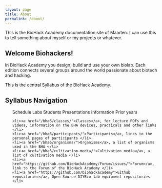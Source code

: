 ```yaml
---
layout: page
title: About
permalink: /about/
---
```


This is the BioHack Academy documentation site of Maarten. I can use this to tell something about myself or my projects or whatever. 


<h2>Welcome Biohackers!</h2>

<p>In BioHack Academy you design, build and use your own biolab. Each edition connects several groups around the world passionate about biotech and hacking. </p>

<p> This is the central Syllabus of the BioHack Academy. </p>

<h2> Syllabus Navigation</h2>
<ul>
  	Schedule
	Labs
	Students
	Presentations
	Information
	Prior years
	
	<li><a href="/bha6/classes/">Classes</a>, for lecture PDFs and videos, information on the BHA devices, practicals and other links </li>
	<li><a href="/bha6/participants/">Participants</a>, links to the personal pages of participants </li>
	<li><a href="/bha6/organisms/">Organisms</a>, a list of organisms used in the BHA </li>
	<li><a href="/bha6/cultivation-media/">Cultivation media</a>, a list of cultivation media </li>
	<li><a href="https://github.com/BioHackAcademy/Forum/issues/">Forum</a>, link to the Forum of the BioHack Academy </li>
	<li><a href="https://github.com/biohackacademy">Github repositories</a>, Open Source DIYBio lab equipment repositories </li>

</ul>
